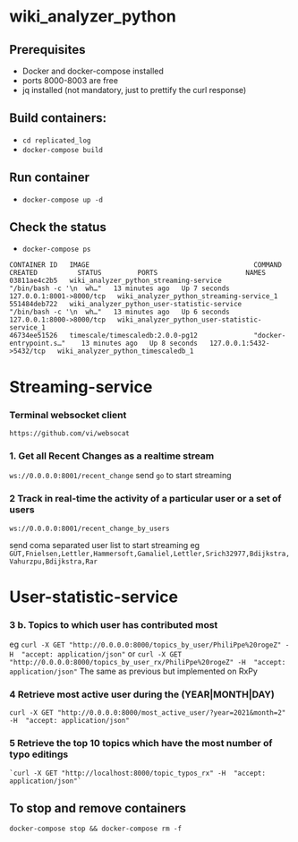 # wiki_analyzer_python


## Prerequisites
* Docker and docker-compose installed
* ports 8000-8003 are free
* jq installed (not mandatory, just to prettify the curl response)

## Build containers:
* ``cd replicated_log``
* ``docker-compose build``

## Run container
* ``docker-compose up -d``

## Check the status
* ``docker-compose ps``



```
CONTAINER ID   IMAGE                                         COMMAND                   CREATED          STATUS         PORTS                      NAMES
03811ae4c2b5   wiki_analyzer_python_streaming-service        "/bin/bash -c '\n  wh…"   13 minutes ago   Up 7 seconds   127.0.0.1:8001->8000/tcp   wiki_analyzer_python_streaming-service_1
551484deb722   wiki_analyzer_python_user-statistic-service   "/bin/bash -c '\n  wh…"   13 minutes ago   Up 6 seconds   127.0.0.1:8000->8000/tcp   wiki_analyzer_python_user-statistic-service_1
46734ee51526   timescale/timescaledb:2.0.0-pg12              "docker-entrypoint.s…"    13 minutes ago   Up 8 seconds   127.0.0.1:5432->5432/tcp   wiki_analyzer_python_timescaledb_1

```

# Streaming-service


### Terminal websocket client
`https://github.com/vi/websocat`


### 1. Get all Recent Changes as a realtime stream
`ws://0.0.0.0:8001/recent_change`
send ``go`` to start streaming

### 2 Track in real-time the activity of a particular user or a set of users
`ws://0.0.0.0:8001/recent_change_by_users`

send  coma separated user list to start streaming 
eg ``GÜT,Fnielsen,Lettler,Hammersoft,Gamaliel,Lettler,Srich32977,Bdijkstra,Vahurzpu,Bdijkstra,Rar``


# User-statistic-service

### 3 b. Topics to which user has contributed most
eg `curl -X GET "http://0.0.0.0:8000/topics_by_user/PhiliPpe%20rogeZ" -H  "accept: application/json"`
or `curl -X GET "http://0.0.0.0:8000/topics_by_user_rx/PhiliPpe%20rogeZ" -H  "accept: application/json"` The same as previous but implemented on RxPy

### 4 Retrieve most active user during the (YEAR|MONTH|DAY)
  ``curl -X GET "http://0.0.0.0:8000/most_active_user/?year=2021&month=2" -H  "accept: application/json"``

### 5 Retrieve the top 10 topics which have the most number of typo editings
	`curl -X GET "http://localhost:8000/topic_typos_rx" -H  "accept: application/json"`



## To stop and remove containers

``docker-compose stop && docker-compose rm -f``
